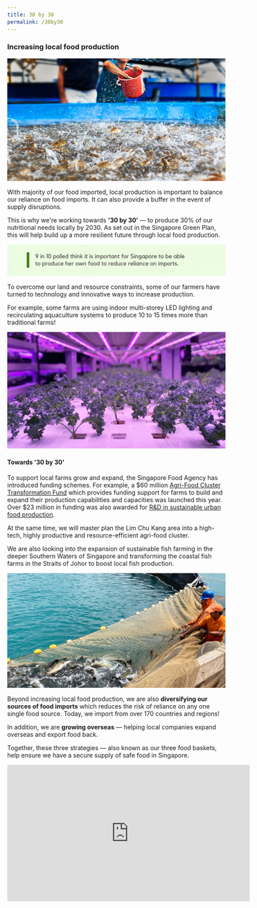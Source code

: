 ```yaml
---
title: 30 by 30
permalink: /30by30
---
```

### Increasing local food production

![](/images/SAT.jpg)

With majority of our food imported, local production is important to balance our reliance on food imports. It can also provide a buffer in the event of supply disruptions. 

This is why we're working towards **'30 by 30’** — to produce 30% of our nutritional needs locally by 2030. As set out in the Singapore Green Plan, this will help build up a more resilient  future through local food production.

![](/images/Survey%20findings%2001-01.png)

To overcome our land and resource constraints, some of our farmers have turned to technology and innovative ways to increase production. 

For example, some farms are using indoor multi-storey LED lighting and recirculating aquaculture systems to produce 10 to 15 times more than traditional farms! 

![](/images/Veg%20farm%2001.png)

#### Towards '30 by 30'

To support  local farms grow and expand, the Singapore Food Agency has introduced funding schemes. For example, a $60 million [Agri-Food Cluster Transformation Fund](https://www.sfa.gov.sg/food-farming/funding-schemes/act-fund) which provides funding support for farms to build and expand their production capabilities and capacities was launched this year. Over $23 million in funding was also awarded for [R&D in sustainable urban food production](https://www.channelnewsasia.com/news/singapore/sfa-23-million-sustainable-urban-food-production-research-grant-14697664).

At the same time, we will master plan the Lim Chu Kang area into a high-tech, highly productive and resource-efficient agri-food cluster. 

We are also looking into the expansion of sustainable fish farming in the deeper Southern Waters of Singapore and transforming the coastal fish farms in the Straits of Johor to boost local fish production.   

![](/images/Fish%20farm%2001.png)

Beyond increasing local food production, we are also **diversifying our sources of food imports** which reduces the risk of reliance on any one single food source. Today, we import from over 170 countries and regions! 

In addition, we are **growing overseas** —  helping local companies expand overseas and export food back. 

Together, these three strategies — also known as our three food baskets, help ensure we have a secure supply of safe food in Singapore.

<iframe width="560" height="315" src="https://www.youtube.com/embed/mu_LPhLJLbc" title="YouTube video player" frameborder="0" allow="accelerometer; autoplay; clipboard-write; encrypted-media; gyroscope; picture-in-picture" allowfullscreen></iframe>